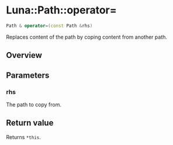# Luna::Path::operator=

```c++
Path & operator=(const Path &rhs)
```

Replaces content of the path by coping content from another path. 

## Overview


## Parameters
### rhs
The path to copy from. 

## Return value
Returns `*this`. 

